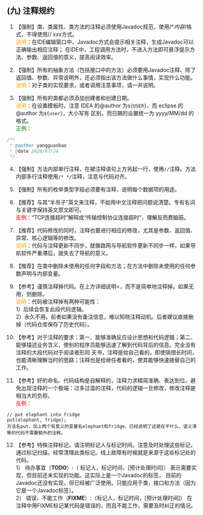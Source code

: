 ## (九) 注释规约

1. 【强制】类、类属性、类方法的注释必须使用Javadoc规范，使用/**内容*/格式，不得使用// xxx方式。 
<br/><span style="color:orange">说明</span>：在IDE编辑窗口中，Javadoc方式会提示相关注释，生成Javadoc可以正确输出相应注释；
在IDE中，工程调用方法时，不进入方法即可悬浮提示方法、参数、返回值的意义，提高阅读效率。 

2. 【强制】所有的抽象方法（包括接口中的方法）必须要用Javadoc注释、除了返回值、参数、异常说明外，还必须指出该方法做什么事情，实现什么功能。 
<br/><span style="color:orange">说明</span>：对子类的实现要求，或者调用注意事项，请一并说明。 

3. 【强制】所有的类都必须添加创建者和创建日期。
<br/><span style="color:orange">说明</span>：在设置模板时，注意 IDEA 的@author 为`${USER}`，而 eclipse 的@author 为`${user}`，大小写有
区别，而日期的设置统一为 yyyy/MM/dd 的格式。
<br/><span style="color:green">正例</span>：
```java
/**
 * @author yangguanbao
 * @date 2020/07/24
 */
```
 
4. 【强制】方法内部单行注释，在被注释语句上方另起一行，使用`//`注释。方法内部多行注释使用`/* */`注释，注意与代码对齐。 

5. 【强制】所有的枚举类型字段必须要有注释，说明每个数据项的用途。 

6. 【推荐】与其“半吊子”英文来注释，不如用中文注释把问题说清楚。专有名词与关键字保持英文原文即可。
 <br/><span style="color:red">反例</span>：“TCP连接超时”解释成“传输控制协议连接超时”，理解反而费脑筋。 
 
7. 【推荐】代码修改的同时，注释也要进行相应的修改，尤其是参数、返回值、异常、核心逻辑等的修改。 
<br/><span style="color:orange">说明</span>：代码与注释更新不同步，就像路网与导航软件更新不同步一样，如果导航软件严重滞后，就失去了导航的意义。 

8. 【推荐】在类中删除未使用的任何字段和方法；在方法中删除未使用的任何参数声明与内部变量。

9. 【参考】谨慎注释掉代码。在上方详细说明<，而不是简单地注释掉。如果无用，则删除。 
<br/><span style="color:orange">说明</span>：代码被注释掉有两种可能性：
<br/>1）后续会恢复此段代码逻辑。
<br/>2）永久不用。前者如果没有备注信息，难以知晓注释动机。后者建议直接删掉（代码仓库保存了历史代码）。 

10. 【参考】对于注释的要求：第一、能够准确反应设计思想和代码逻辑；第二、能够描述业务含义，使别的程序员能够迅速了解到代码背后的信息。完全没有注释的大段代码对于阅读者形同
天书，注释是给自己看的，即使隔很长时间，也能清晰理解当时的思路；注释也是给继任者看的，使其能够快速接替自己的工作。 

11. 【参考】好的命名、代码结构是自解释的，注释力求精简准确、表达到位。避免出现注释的一个极端：过多过滥的注释，代码的逻辑一旦修改，修改注释是相当大的负担。 
<br><span style="color:red">反例</span>：
 ```
 // put elephant into fridge  
 put(elephant, fridge);      
 方法名put，加上两个有意义的变量名elephant和fridge，已经说明了这是在干什么，语义清晰的代码不需要额外的注释。 
 ```

12. 【参考】特殊注释标记，请注明标记人与标记时间。注意及时处理这些标记，通过标记扫描，经常清理此类标记。线上故障有时候就是来源于这些标记处的代码。  
1） 待办事宜（**TODO**）:（ 标记人，标记时间，[预计处理时间]）    表示需要实现，但目前还未实现的功能。这实际上是一个Javadoc的标签，
目前的Javadoc还没有实现，但已经被广泛使用。只能应用于类，接口和方法（因为它是一个Javadoc标签）。  
2） 错误，不能工作（**FIXME**）:（标记人，标记时间，[预计处理时间]）    在注释中用FIXME标记某代码是错误的，而且不能工作，需要及时纠正的情况。 
